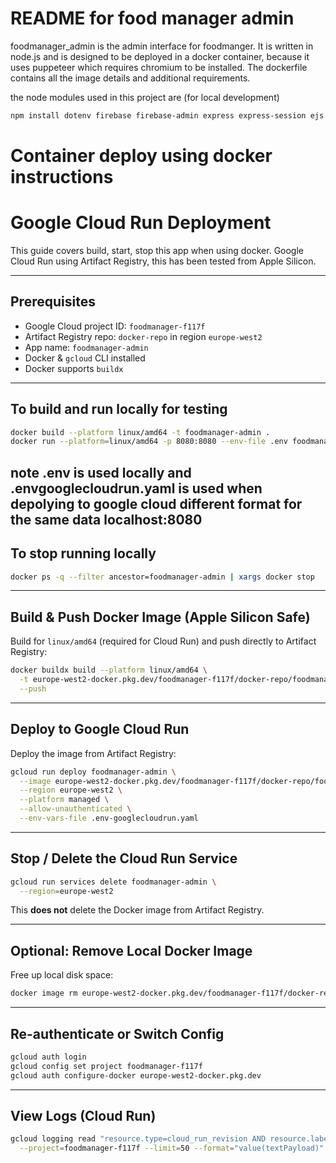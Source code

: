 # README for food manager admin

foodmanager_admin is the admin interface for foodmanger. It is written in node.js and is designed to be deployed in a docker container, because it uses puppeteer which requires chromium to be installed. The dockerfile contains all the image details and additional requirements.

the node modules used in this project are (for local development)
```bash
npm install dotenv firebase firebase-admin express express-session ejs bcrypt express-validator express-sanitizer request express-rate-limit csurf string-similarity google-auth-library puppeteer puppeteer-extra puppeteer-extra-plugin-stealth
```

# Container deploy using docker instructions

# Google Cloud Run Deployment

This guide covers build,  start, stop this app when using docker. Google Cloud Run using Artifact Registry, this has been tested from Apple Silicon.

---

## Prerequisites

- Google Cloud project ID: `foodmanager-f117f`
- Artifact Registry repo: `docker-repo` in region `europe-west2`
- App name: `foodmanager-admin`
- Docker & `gcloud` CLI installed
- Docker supports `buildx` 

---

## To build and run locally for testing
```bash
docker build --platform linux/amd64 -t foodmanager-admin .
docker run --platform=linux/amd64 -p 8080:8080 --env-file .env foodmanager-admin
```
note .env is used locally and .envgooglecloudrun.yaml is used when depolying to google cloud
different format for the same data
localhost:8080
---

## To stop running locally
```bash
docker ps -q --filter ancestor=foodmanager-admin | xargs docker stop
```
---


## Build & Push Docker Image (Apple Silicon Safe)

Build for `linux/amd64` (required for Cloud Run) and push directly to Artifact Registry:

```bash
docker buildx build --platform linux/amd64 \
  -t europe-west2-docker.pkg.dev/foodmanager-f117f/docker-repo/foodmanager-admin . \
  --push
```
---

## Deploy to Google Cloud Run

Deploy the image from Artifact Registry:

```bash
gcloud run deploy foodmanager-admin \
  --image europe-west2-docker.pkg.dev/foodmanager-f117f/docker-repo/foodmanager-admin \
  --region europe-west2 \
  --platform managed \
  --allow-unauthenticated \
  --env-vars-file .env-googlecloudrun.yaml
```


---

## Stop / Delete the Cloud Run Service

```bash
gcloud run services delete foodmanager-admin \
  --region=europe-west2
```

This **does not** delete the Docker image from Artifact Registry.

---

## Optional: Remove Local Docker Image

Free up local disk space:

```bash
docker image rm europe-west2-docker.pkg.dev/foodmanager-f117f/docker-repo/foodmanager-admin
```

---

## Re-authenticate or Switch Config 

```bash
gcloud auth login
gcloud config set project foodmanager-f117f
gcloud auth configure-docker europe-west2-docker.pkg.dev
```

---

## View Logs (Cloud Run)

```bash
gcloud logging read "resource.type=cloud_run_revision AND resource.labels.service_name=foodmanager-admin" \
  --project=foodmanager-f117f --limit=50 --format="value(textPayload)"
```
